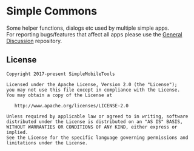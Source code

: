 # Simple Commons
Some helper functions, dialogs etc used by multiple simple apps.</br>
For reporting bugs/features that affect all apps please use the <a href="https://github.com/SimpleMobileTools/General-Discussion">General Discussion</a> repository.

License
-------
    Copyright 2017-present SimpleMobileTools

    Licensed under the Apache License, Version 2.0 (the "License");
    you may not use this file except in compliance with the License.
    You may obtain a copy of the License at

       http://www.apache.org/licenses/LICENSE-2.0

    Unless required by applicable law or agreed to in writing, software
    distributed under the License is distributed on an "AS IS" BASIS,
    WITHOUT WARRANTIES OR CONDITIONS OF ANY KIND, either express or implied.
    See the License for the specific language governing permissions and
    limitations under the License.
